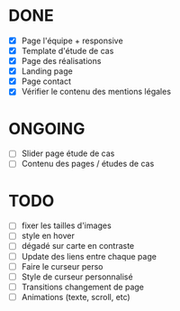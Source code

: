 # DONE

- [x] Page l'équipe + responsive
- [x] Template d'étude de cas
- [x] Page des réalisations
- [x] Landing page
- [x] Page contact
- [x] Vérifier le contenu des mentions légales

# ONGOING

- [ ] Slider page étude de cas
- [ ] Contenu des pages / études de cas

# TODO

- [ ] fixer les tailles d'images
- [ ] style en hover
- [ ] dégadé sur carte en contraste
- [ ] Update des liens entre chaque page
- [ ] Faire le curseur perso
- [ ] Style de curseur personnalisé
- [ ] Transitions changement de page
- [ ] Animations (texte, scroll, etc)
